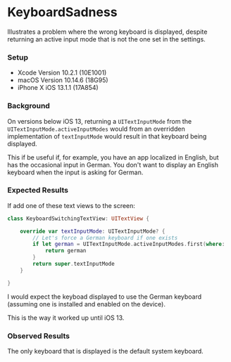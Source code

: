 # KeyboardSadness

Illustrates a problem where the wrong keyboard is displayed, despite returning an active input mode that is not the one set in the settings.

### Setup

* Xcode Version 10.2.1 (10E1001)
* macOS Version 10.14.6 (18G95)
* iPhone X iOS 13.1.1 (17A854)

### Background

On versions below iOS 13, returning a `UITextInputMode` from the `UITextInputMode.activeInputModes` would from an overridden implementation of `textInputMode` would result in that keyboard being displayed.

This if be useful if, for example, you have an app localized in English, but has the occasional input in German. You don't want to display an English keyboard when the input is asking for German.

### Expected Results

If add one of these text views to the screen:

```swift
class KeyboardSwitchingTextView: UITextView {

    override var textInputMode: UITextInputMode? {
        // Let's force a German keyboard if one exists
        if let german = UITextInputMode.activeInputModes.first(where:  { $0.primaryLanguage?.hasPrefix("de-") ?? false }) {
            return german
        }
        return super.textInputMode
    }

}
```

I would expect the keyboad displayed to use the German keyboard (assuming one is installed and enabled on the device).

This is the way it worked up until iOS 13.

### Observed Results

The only keyboard that is displayed is the default system keyboard.
